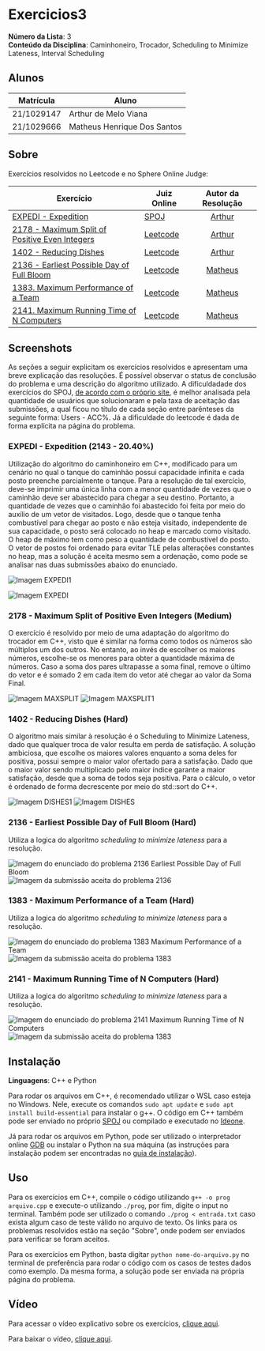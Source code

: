 # Exercicios3

**Número da Lista**: 3<br>
**Conteúdo da Disciplina**: Caminhoneiro, Trocador, Scheduling to Minimize Lateness, Interval Scheduling<br>

## Alunos

| Matrícula  | Aluno                       |
| ---------- | --------------------------- |
| 21/1029147 | Arthur de Melo Viana        |
| 21/1029666 | Matheus Henrique Dos Santos |

## Sobre

Exercícios resolvidos no Leetcode e no Sphere Online Judge:

| Exercício                                                                                                               | Juiz Online                       |           Autor da Resolução            |
| ----------------------------------------------------------------------------------------------------------------------- | --------------------------------- | :-------------------------------------: |
| [EXPEDI - Expedition](https://www.spoj.com/problems/EXPEDI/)                                                            | [SPOJ](https://www.spoj.com/)     | [Arthur](https://github.com/arthurmlv)  |
| [2178 - Maximum Split of Positive Even Integers](https://leetcode.com/problems/maximum-split-of-positive-even-integers) | [Leetcode](https://leetcode.com/) | [Arthur](https://github.com/arthurmlv)  |
| [1402 - Reducing Dishes](https://leetcode.com/problems/reducing-dishes/)                                                | [Leetcode](https://leetcode.com/) | [Arthur](https://github.com/arthurmlv)  |
| [2136 - Earliest Possible Day of Full Bloom](https://leetcode.com/problems/earliest-possible-day-of-full-bloom/)        | [Leetcode](https://leetcode.com/) | [Matheus](https://github.com/mathonaut) |
| [1383. Maximum Performance of a Team](https://leetcode.com/problems/maximum-performance-of-a-team/)                     | [Leetcode](https://leetcode.com/) | [Matheus](https://github.com/mathonaut) |
| [2141. Maximum Running Time of N Computers](https://leetcode.com/problems/maximum-running-time-of-n-computers/)         | [Leetcode](https://leetcode.com/) | [Matheus](https://github.com/mathonaut) |

## Screenshots

As seções a seguir explicitam os exercícios resolvidos e apresentam uma breve explicação das resoluções. É possível observar o status de conclusão do problema e uma descrição do algoritmo utilizado. A dificuldadade dos exercícios do SPOJ, [de acordo com o próprio site](https://www.spoj.com/tutorials/USERS/#choose), é melhor analisada pela quantidade de usuários que solucionaram e pela taxa de aceitação das submissões, a qual ficou no título de cada seção entre parênteses da seguinte forma: Users - ACC%. Já a dificuldade do leetcode é dada de forma explícita na página do problema.

### EXPEDI - Expedition (2143 - 20.40%)

Utilização do algoritmo do caminhoneiro em C++, modificado para um cenário no qual o tanque do caminhão possui capacidade infinita e cada posto preenche parcialmente o tanque. Para a resolução de tal exercício, deve-se imprimir uma única linha com a menor quantidade de vezes que o caminhão deve ser abastecido para chegar a seu destino. Portanto, a quantidade de vezes que o caminhão foi abastecido foi feita por meio do auxílio de um vetor de visitados. Logo, desde que o tanque tenha combustível para chegar ao posto e não esteja visitado, independente de sua capacidade, o posto será colocado no heap e marcado como visitado. O heap de máximo tem como peso a quantidade de combustível do posto. O vetor de postos foi ordenado para evitar TLE pelas alterações constantes no heap, mas a solução é aceita mesmo sem a ordenação, como pode se analisar nas duas submissões abaixo do enunciado.

![Imagem EXPEDI1](assets/enunciadoEXPEDI.png)

![Imagem EXPEDI](assets/EXPEDI.png)

### 2178 - Maximum Split of Positive Even Integers (Medium)

O exercício é resolvido por meio de uma adaptação do algoritmo do trocador em C++, visto que é similar na forma como todos os números são múltiplos um dos outros. No entanto, ao invés de escolher os maiores números, escolhe-se os menores para obter a quantidade máxima de números. Caso a soma dos pares ultrapasse a soma final, remove o último do vetor e é somado 2 em cada item do vetor até chegar ao valor da Soma Final.

![Imagem MAXSPLIT](assets/enunciado2178.png)
![Imagem MAXSPLIT1](assets/2178.png)

### 1402 - Reducing Dishes (Hard)

O algoritmo mais similar à resolução é o Scheduling to Minimize Lateness, dado que qualquer troca de valor resulta em perda de satisfação. A solução ambiciosa, que escolhe os maiores valores enquanto a soma deles for positiva, possui sempre o maior valor ofertado para a satisfação. Dado que o maior valor sendo multiplicado pelo maior índice garante a maior satisfação, desde que a soma de todos seja positiva. Para o cálculo, o vetor é ordenado de forma decrescente por meio do std::sort do C++.

![Imagem DISHES1](assets/enunciado1402.png)
![Imagem DISHES](assets/1402.png)

### 2136 - Earliest Possible Day of Full Bloom (Hard)

Utiliza a logica do algoritmo _scheduling to minimize lateness_ para a resolução.

![Imagem do enunciado do problema 2136 Earliest Possible Day of Full Bloom](assets/2136/enunciado2136.png)
![Imagem da submissão aceita do problema 2136](assets/2136/2136.png)

### 1383 - Maximum Performance of a Team (Hard)

Utiliza a logica do algoritmo _scheduling to minimize lateness_ para a resolução.

![Imagem do enunciado do problema 1383 Maximum Performance of a Team](assets/1383/enunciado1383.png)
![Imagem da submissão aceita do problema 1383](assets/1383/1383.png)

### 2141 - Maximum Running Time of N Computers (Hard)

Utiliza a logica do algoritmo _scheduling to minimize lateness_ para a resolução.

![Imagem do enunciado do problema 2141 Maximum Running Time of N Computers](assets/2141/enunciado2141.png)
![Imagem da submissão aceita do problema 1383](assets/2141/2141.png)

## Instalação

**Linguagens**: C++ e Python<br>

Para rodar os arquivos em C++, é recomendado utilizar o WSL caso esteja no Windows. Nele, execute os comandos `sudo apt update` e `sudo apt install build-essential` para instalar o g++. O código em C++ também pode ser enviado no próprio [SPOJ](https://www.spoj.com/) ou compilado e executado no [Ideone](https://ideone.com/).

Já para rodar os arquivos em Python, pode ser utilizado o interpretador online [GDB](https://www.onlinegdb.com/) ou instalar o Python na sua máquina (as instruções para instalação podem ser encontradas no [guia de instalação](https://wiki.python.org/moin/BeginnersGuide/Download)).

## Uso

Para os exercícios em C++, compile o código utilizando `g++ -o prog arquivo.cpp` e execute-o utilizando `./prog`, por fim, digite o input no terminal. Também pode ser utilizado o comando `./prog < entrada.txt` caso exista algum caso de teste válido no arquivo de texto. Os links para os problemas resolvidos estão na seção "Sobre", onde podem ser enviados para verificar se foram aceitos.

Para os exercícios em Python, basta digitar `python nome-do-arquivo.py` no terminal de preferência para rodar o código com os casos de testes dados como exemplo. Da mesma forma, a solução pode ser enviada na própria página do problema.

## Vídeo

Para acessar o vídeo explicativo sobre os exercícios, [clique aqui](https://www.youtube.com/embed/).

Para baixar o vídeo, [clique aqui](apresentacao.mp4).
